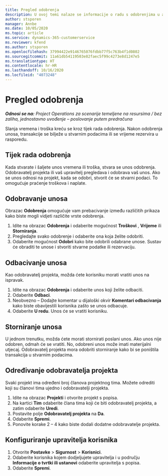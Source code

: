 ```yaml
---
title: Pregled odobrenja
description: U ovoj temi nalaze se informacije o radu s odobrenjima u aplikaciji Project Operations.
author: stsporen
manager: Annbe
ms.date: 10/05/2020
ms.topic: article
ms.service: dynamics-365-customerservice
ms.reviewer: kfend
ms.author: stsporen
ms.openlocfilehash: 37994422e9146765076fdbb77f5c763b4f1d0802
ms.sourcegitcommit: 11a61db54119503e82faec5f99c4273e8d1247e5
ms.translationtype: HT
ms.contentlocale: hr-HR
ms.lasthandoff: 10/16/2020
ms.locfileid: "4073248"
---
```

# <a name="approvals-overview"></a>Pregled odobrenja

_**Odnosi se na:** Project Operations za scenarije temeljene na resursima / bez zaliha, jednostavno uvođenje – poslovanje putem predračuna_

Slanja vremena i troška kreću se kroz tijek rada odobrenja. Nakon odobrenja unosa, transakcije se bilježe u stvarnim podacima ili se vrijeme rezervira u rasporedu.

## <a name="approvals-workflow"></a>Tijek rada odobrenja
Kada stvarate i šaljete unos vremena ili troška, stvara se unos odobrenja. Odobravatelj projekta ili vaš upravitelj pregledava i odobrava vaš unos. Ako se unos odnosi na projekt, kada se odobri, stvorit će se stvarni podaci. To omogućuje praćenje troškova i naplate. 

## <a name="approve-an-entry"></a>Odobravanje unosa
Obrazac **Odobrenja** omogućuje vam prebacivanje između različitih prikaza kako biste mogli vidjeti različite vrste odobrenja.
  
1. Idite na obrazac **Odobrenja** i odaberite mogućnost **Troškovi** , **Vrijeme** ili **Storniranja**.
2. Pregledajte svako odobrenje i odaberite ona koja želite odobriti.
3. Odaberite mogućnost **Odobri** kako bite odobrili odabrane unose.
Sustav će obraditi te unose i stvoriti stvarne podatke ili rezervaciju.

## <a name="reject-an-entry"></a>Odbacivanje unosa
Kao odobravatelj projekta, možda ćete korisniku morati vratiti unos na ispravak.
  
1. Idite na obrazac **Odobrenja** i odaberite unos koji želite odbaciti. 
2. Odaberite **Odbaci**.
3. Neobvezno – Dodajte komentar u dijaloški okvir **Komentari odbacivanja** kako biste obavijestili korisnika zašto se unos odbacuje.
4. Odaberite **U redu**. Unos će se vratiti korisniku.
  
## <a name="recall-entries"></a>Storniranje unosa
U jednom trenutku, možda ćete morati stornirati poslani unos. Ako unos nije odobren, odmah će se vratiti. No, odobreni unos može imati materijalni utjecaj. Odobravatelj projekta mora odobriti storniranje kako bi se poništila transakcija u stvarnim podacima.

## <a name="specify-project-approvers"></a>Određivanje odobravatelja projekta
Svaki projekt ima određeni broj članova projektnog tima. Možete odrediti koji su članovi tima ujedno i odobravatelji projekta.

1. Idite na obrazac **Projekti** i otvorite projekt s popisa.
2. Na kartici **Tim** odaberite člana tima koji će biti odobravatelj projekta, a zatim odaberite **Uredi**.
3. Postavite polje **Odobravatelj projekta** na **Da**.
4. Odaberite **Spremi**.
5. Ponovite korake 2 – 4 kako biste dodali dodatne odobravatelje projekta.

## <a name="configure-the-users-manager"></a>Konfiguriranje upravitelja korisnika

1. Otvorite **Postavke** > **Sigurnost** > **Korisnici**.
2. Odaberite korisnika kojem dodjeljujete upravitelja i u području **Informacije o tvrtki ili ustanovi** odaberite upravitelja s popisa. 
3. Odaberite **Spremi**.


